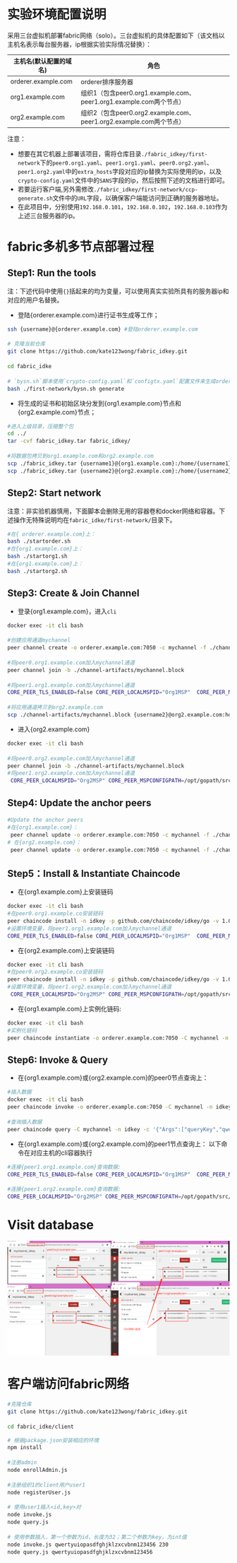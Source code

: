 # 实验环境配置说明

采用三台虚拟机部署fabric网络（solo）。三台虚拟机的具体配置如下（该文档以主机名表示每台服务器，ip根据实验实际情况替换）：

| 主机名(默认配置的域名) | 角色                                                         |
| -------------------  | ------------------------------------------------------------ |
| orderer.example.com  | orderer排序服务器                                             |
| org1.example.com     | 组织1（包含peer0.org1.example.com、peer1.org1.example.com两个节点） |
| org2.example.com     | 组织2（包含peer0.org2.example.com、peer1.org2.example.com两个节点） |

注意：
+ 想要在其它机器上部署该项目，需将仓库目录`./fabric_idkey/first-network`下的`peer0.org1.yaml`、`peer1.org1.yaml`、`peer0.org2.yaml`、`peer1.org2.yaml`中的`extra_hosts`字段对应的ip替换为实际使用的ip，以及`crypto-config.yaml`文件中的`SANS`字段的ip，然后按照下述的文档进行即可。
+ 若要运行客户端,另外需修改`./fabric_idkey/first-network/ccp-generate.sh`文件中的`URL`字段，以确保客户端能访问到正确的服务器地址。
+ 在此项目中，分别使用`192.168.0.101`，`192.168.0.102`，`192.168.0.103`作为上述三台服务器的ip。
# fabric多机多节点部署过程
## Step1: Run the tools
注：下述代码中使用`{}`括起来的均为变量，可以使用真实实验所具有的服务器ip和对应的用户名替换。
+ 登陆{orderer.example.com}进行证书生成等工作；
```bash
ssh {username}@{orderer.example.com} #登陆orderer.example.com

# 克隆当前仓库
git clone https://github.com/kate123wong/fabric_idkey.git 

cd fabric_idke

# `bysn.sh`脚本使用`crypto-config.yaml`和`configtx.yaml`配置文件来生成orderer和组织的证书、创建初始区块、创建系统channel
bash ./first-network/bysn.sh generate
```
+ 将生成的证书和初始区块分发到{org1.example.com}节点和{org2.example.com}节点；
```bash
#进入上级目录，压缩整个包
cd ../
tar -cvf fabric_idkey.tar fabric_idkey/

#将数据包拷贝到org1.example.com和org2.example.com
scp ./fabric_idkey.tar {username1}@{org1.example.com}:/home/{username1}
scp ./fabric_idkey.tar {username2}@{org2.example.com}:/home/{username2}
```

## Step2: Start network

注意：非实验机器慎用，下面脚本会删除无用的容器卷和docker网络和容器。下述操作无特殊说明均在`fabric_idke/first-network/`目录下。

```bash
#在{ orderer.example.com}上：
bash ./startorder.sh
#在{org1.example.com}上：
bash ./startorg1.sh
#在{org1.example.com}上：
bash ./startorg2.sh
```
## Step3: Create & Join Channel
+ 登录{org1.example.com}，进入`cli`
```bash
docker exec -it cli bash

#创建应用通道mychannel
peer channel create -o orderer.example.com:7050 -c mychannel -f ./channel-artifacts/channel.tx --outputBlock ./channel-artifacts/mychannel.block

#将peer0.org1.example.com加入mychannel通道
peer channel join -b ./channel-artifacts/mychannel.block

#将peer1.org1.example.com加入mychannel通道
CORE_PEER_TLS_ENABLED=false CORE_PEER_LOCALMSPID="Org1MSP"  CORE_PEER_MSPCONFIGPATH=/opt/gopath/src/github.com/hyperledger/fabric/peer/crypto/peerOrganizations/org1.example.com/users/Admin@org1.example.com/msp CORE_PEER_ADDRESS=peer1.org1.example.com:8051 peer channel join -b ./channel-artifacts/mychannel.block

#将应用通道拷贝到org2.example.com
scp ./channel-artifacts/mychannel.block {username2}@org2.example.com:home/{username2}/fabric_idkey/first-network/channel-artifacts
```
+ 进入{org2.example.com}
```bash
docker exec -it cli bash

#将peer0.org2.example.com加入mychannel通道
peer channel join -b ./channel-artifacts/mychannel.block
#将peer1.org2.example.com加入mychannel通道
 CORE_PEER_LOCALMSPID="Org2MSP" CORE_PEER_MSPCONFIGPATH=/opt/gopath/src/github.com/hyperledger/fabric/peer/crypto/peerOrganizations/org2.example.com/users/Admin@org2.example.com/msp CORE_PEER_ADDRESS=peer1.org2.example.com:10051 peer channel join -b ./channel-artifacts/mychannel.block
```
## Step4: Update the anchor peers
```bash
#Update the anchor peers
#在{org1.example.com}：
 peer channel update -o orderer.example.com:7050 -c mychannel -f ./channel-artifacts/Org1MSPanchors.tx
# 在{org2.example.com}：
 peer channel update -o orderer.example.com:7050 -c mychannel -f ./channel-artifacts/Org2MSPanchors.tx
```
## Step5：Install & Instantiate Chaincode
+ 在{org1.example.com}上安装链码
```bash
docker exec -it cli bash
#在peer0.org1.example.co安装链码
peer chaincode install -n idkey -p github.com/chaincode/idkey/go -v 1.0
#设置环境变量，将peer1.org1.example.com加入mychannel通道
CORE_PEER_TLS_ENABLED=false CORE_PEER_LOCALMSPID="Org1MSP"  CORE_PEER_MSPCONFIGPATH=/opt/gopath/src/github.com/hyperledger/fabric/peer/crypto/peerOrganizations/org1.example.com/users/Admin@org1.example.com/msp CORE_PEER_ADDRESS=peer1.org1.example.com:8051 peer chaincode install -n idkey -p github.com/chaincode/idkey/go -v 1.0
```
+ 在{org2.example.com}上安装链码

```bash
docker exec -it cli bash
#在peer0.org2.example.co安装链码
peer chaincode install -n idkey -p github.com/chaincode/idkey/go -v 1.0
#设置环境变量，将peer1.org2.example.com加入mychannel通道
 CORE_PEER_LOCALMSPID="Org2MSP" CORE_PEER_MSPCONFIGPATH=/opt/gopath/src/github.com/hyperledger/fabric/peer/crypto/peerOrganizations/org2.example.com/users/Admin@org2.example.com/msp CORE_PEER_ADDRESS=peer1.org2.example.com:10051 peer chaincode install -n idkey -p github.com/chaincode/idkey/go -v 1.0
```
+ 在{org1.example.com}上实例化链码:
```bash
docker exec -it cli bash
#实例化链码
peer chaincode instantiate -o orderer.example.com:7050 -C mychannel -n idkey -l golang -v 1.0 -c '{"Args":[]}' -P  "AND('Org1MSP.member','Org2MSP.member')" 
```
## Step6: Invoke & Query
+ 在{org1.example.com}或{org2.example.com}的peer0节点查询上：
```bash
#插入数据
docker exec -it cli bash
peer chaincode invoke -o orderer.example.com:7050 -C mychannel -n idkey --peerAddresses peer0.org1.example.com:7051 --peerAddresses peer0.org2.example.com:9051 -c '{"Args":["insertIdKeyPair","qwertyuiopasdfghjklzxcvbnm123456","230"]}'

#查询插入数据
peer chaincode query -C mychannel -n idkey -c '{"Args":["queryKey","qwertyuiopasdfghjklzxcvbnm123456"]}'
```
+ 在{org1.example.com}或{org2.example.com}的peer1节点查询上：
以下命令在对应主机的cli容器执行
```bash
#连接{peer1.org1.example.com}查询数据:
CORE_PEER_TLS_ENABLED=false CORE_PEER_LOCALMSPID="Org1MSP"  CORE_PEER_MSPCONFIGPATH=/opt/gopath/src/github.com/hyperledger/fabric/peer/crypto/peerOrganizations/org1.example.com/users/Admin@org1.example.com/msp CORE_PEER_ADDRESS=peer1.org1.example.com:8051 peer chaincode query -C mychannel -n idkey -c '{"Args":["queryKey","qwertyuiopasdfghjklzxcvbnm123456"]}'

#连接{peer1.org2.example.com}查询数据:
CORE_PEER_LOCALMSPID="Org2MSP" CORE_PEER_MSPCONFIGPATH=/opt/gopath/src/github.com/hyperledger/fabric/peer/crypto/peerOrganizations/org2.example.com/users/Admin@org2.example.com/msp CORE_PEER_ADDRESS=peer1.org2.example.com:10051  peer chaincode query -C mychannel -n idkey -c '{"Args":["queryKey","qwertyuiopasdfghjklzxcvbnm123456"]}'
```


# Visit database
![](./README.assets/四节点数据库同步.png)
# 客户端访问fabric网络


```bash
#克隆仓库
git clone https://github.com/kate123wong/fabric_idkey.git 

cd fabric_idke/client
```

```bash
# 根据package.json安装相应的环境
npm install 

#注册admin
node enrollAdmin.js

#注册组织1的client用户user1
node registerUser.js

# 使用user1插入<id,key>对
node invoke.js
node query.js

# 使用参数插入，第一个参数为id，长度为32；第二个参数为key，为int值
node invoke.js qwertyuiopasdfghjklzxcvbnm123456 230
node query.js qwertyuiopasdfghjklzxcvbnm123456
```
